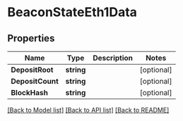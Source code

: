 # BeaconStateEth1Data

## Properties

Name | Type | Description | Notes
------------ | ------------- | ------------- | -------------
**DepositRoot** | **string** |  | [optional] 
**DepositCount** | **string** |  | [optional] 
**BlockHash** | **string** |  | [optional] 

[[Back to Model list]](../README.md#documentation-for-models) [[Back to API list]](../README.md#documentation-for-api-endpoints) [[Back to README]](../README.md)


